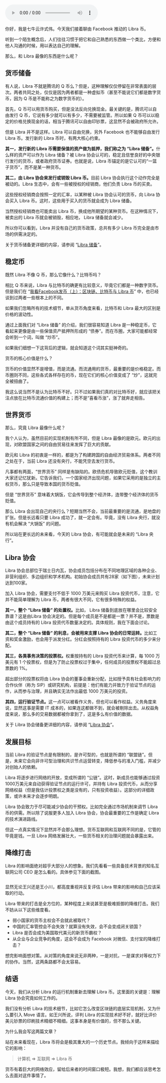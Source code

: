 <audio title="热点观察 _ 我看Facebook发币（下）：深入浅出理解 Libra 币" src="https://static001.geekbang.org/resource/audio/d3/88/d3563e2eda024006fcaa2ae8ff403888.mp3" controls="controls"></audio> 
<p>你好，我是七牛云许式伟。今天我们接着聊由 Facebook 推动的 Libra 币。</p><p>听到一个陌生概念后，人们往往习惯于把它和自己熟悉的东西做一个类比，方便和他人沟通的时候，用以表达自己的理解。</p><p>那么，和 Libra 最像的东西是什么呢？</p><h2>货币储备</h2><p>有人说，Libra 不就是腾讯的 Q 币么？但是，这种理解仅仅停留在非常表面的层次。两者共同之处，仅仅是因为两者都是一种虚拟币（甚至不能说它们都是数字货币，因为 Q 币是不能称之为数字货币的）。</p><p>首先，Q 币可以用货币购买，但是没法反向兑换现金。最关键的是，腾讯可以自由发行 Q 币，它说有多少就可以有多少，不需要被监管。所以如果 Q 币可以以稳定的价格兑换现金的话，相当于腾讯可以自由印钞票，这显然不会被政府所允许。</p><p>但是 Libra 并不是这样。Libra 可以自由兑换，另外 Facebook 也不能够自由发行 Libra 币。发行新的 Libra 币时，有两大核心约束。</p><p><strong>其一，发行新的 Libra 币需要保值的资产做为抵押，我们称之为 “Libra 储备”。</strong>什么样的资产可以作为 Libra 储备？被 Libra 协会认可的，稳定且信誉良好的中央银行发行的货币，或者政府货币证券。也就是说，Libra 币锚定的是它认可的“一篮子货币”，而不是某一种货币。</p><!-- [[[read_end]]] --><p><strong>其二，由 Libra 协会来发行或销毁 Libra 币。</strong>目前 Libra 协会执行这个动作完全是被动的。Libra 生态中，会有一些被授权的经销商，他们负责 Libra 币的买卖。</p><p>这些授权经销商会按照一定的汇率，以某种被 Libra 协会认可的货币，向 Libra 协会买入 Libra 币。这时，这些用于买入的货币就会成为 Libra 储备。</p><p>当然授权经销商也可能卖出 Libra 币，换成他所期望的某种货币。在这种情况下，被卖出的 Libra 币就会被销毁，相应地， Libra 储备就会减少。</p><p>所以你可以看到，Libra 并没有自己的货币政策，总共有多少 Libra 币完全是由市场的供需决定的。</p><p>关于货币储备更详细的内容，请参阅 “<a href="https://libra.org/zh-CN/about-currency-reserve/#the_reserve">Libra 储备</a>”。</p><h2>稳定币</h2><p>既然 Libra 不像 Q 币，那么它像什么？比特币吗？</p><p>相比 Q 币来说，Libra 与比特币的确更有比较意义，毕竟它们都是一种数字货币。但是我们在 “<a href="https://time.geekbang.org/column/article/102283">我看Facebook发币（上）：区块链、比特币与 Libra 币</a>”  中，也已经谈到过两者一些根本上的不同。</p><p>如果我们忽略所有的技术细节，单从货币角度来看，比特币和 Libra 最大的区别是价格的波动性。</p><p>通过上面我们对 “Libra 储备” 的介绍，我们很容易知道 Libra 是一种稳定币，它看起来更像是由一些保值资产抵押所形成的 “债券”。而在币圈，大家可能都经常会听到一个词，叫做 “炒币”。</p><p>如果我们细想一下这背后的逻辑，就会知道这个词其实挺神奇的。</p><p>货币的核心价值是什么？</p><p>货币的价值显然不是增值，而是流通。而流通用的货币，最重要的是价格稳定。而币圈则不同，这些各式各样存在的币，现在它们的核心价值变成了 “炒”，这就完全被扭曲了。</p><p>我这么说当然不是认为比特币不好。只不过如果我们真的对比特币好，就应该把关注点放在比特币流通价值的构建上；而不是“喜看币涨”，涨了就奔走相告。</p><h2>世界货币</h2><p>那么，究竟 Libra 最像什么呢？</p><p>我个人认为，虽然目前的实现机制有所不同，但是 Libra 最像的是欧元。欧元的出现，对欧盟国家之间的自由贸易往来发挥了巨大的贡献。</p><p>欧元和 Libra 的初衷是一样的，都是为了构建跨国的自由经济贸易体系。两者不同之处在于，当前 Libra 还没有央行，不能凭空去发行货币。</p><p>凡事都有两面，“世界货币” 同样是有缺陷的。欧债危机导致欧元贬值，这个教训大家还记忆犹新。它告诉我们，一个国家经济出现问题，如果它采用的是独立的主权货币，那么只是导致本国的货币贬值。</p><p>但是 “世界货币” 意味着大锅饭，它会传导到整个经济体，连带整个经济体的货币贬值。</p><p>那么 Libra 会出现自己的央行么？短期当然不会，当前最重要的是流通，是地盘的扩张。但是长远看只要 Libra 成功了，就一定会有。毕竟，没有 Libra 央行，就没有机会解决 “大锅饭” 的问题。</p><p>所以站在更长远的未来看，今天的 Libra 协会，有可能就会是未来的 “Libra 央行”。</p><h2>Libra 协会</h2><p>Libra 协会总部位于瑞士日内瓦，协会成员包括分布在不同地理区域的各种企业、非营利组织、多边组织和学术机构。初始协会成员共有28家（如下图），未来计划达到100家。</p><p><img src="https://static001.geekbang.org/resource/image/f6/36/f609ac75b5fbff59d1cdef49990c6736.png" alt=""><br>
加入 Libra 协会，需要支付不低于 1000 万美元来购买 Libra 投资代币，注意，它并不能简单理解为 Libra 币，两者有很大不同，它有很多特殊的权益。</p><p><strong>其一，整个 “Libra 储备” 的处置权。</strong>比如， Libra 储备到底放在哪里会比较安全靠谱？这是由Libra 协会决定的。但是每个成员是不是都是一票？并不是，票数是由这个成员持有的 Libra 投资代币数量决定的。具体规则，我在下面会讨论。</p><p><strong>其二，整个 “Libra 储备” 的利息，会被用来支撑 Libra 协会的日常运转。</strong>比如工资和奖金激励，也会用于派发分红。分红会按照持有的 Libra 投资代币的多少来分配。</p><p><strong>其三，各类事务决策的投票权。</strong>权重按持有的 Libra 投资代币来计算，每 1000 万美元有 1 个投票权，但是为了防止投票权过于集中，任何成员的投票权不能超过总票数的 1%。</p><p>超出部分的投票权将由 Libra 协会的董事会重新分配，比如授予具有社会影响力的合作伙伴（称为 SIP）或研究机构，前提是：他们有能力并致力于验证节点的运作，从而参与治理，并且确实无法作出最低 1000 万美元的投资。</p><p><strong>其四，运行验证节点。</strong>这一点可以被看作义务，但也可以看作权益。义务角度来说，显然这事是需要 IT 成本的，如果连这都做不到，就会被剔除出去。从权益角度来说，那么多的交易数据都被你拿到了，这是多么有价值的数据。</p><p>关于 Libra 协会储备更详细的内容，请参阅 “<a href="https://libra.org/zh-CN/association-council-principles/#overview">Libra 协会</a>”。</p><h2>发展目标</h2><p>当前 Libra 的验证节点是有限制的，是许可型的，也就是所谓的 “联盟链”。但是，未来它会向非许可型治理和共识节点运营转变，降低参与的准入门槛，并减少对创始人的依赖。</p><p>Libra 将逐步进行网络的开放，变成所谓的 “公链”。这时，新成员也能够通过投资 1000万美元来自动获得验证节点的运行许可，并持有 Libra 投资代币，从而分享网络权益（但是我估计投票权之类是没有的，只有投资收益）。这部分的详细政策，或许未来才会逐步明朗。</p><p>Libra 协会致力于尽可能减少协会的干预权。比如完全通过市场机制来调节 Libra 币的供需。所以除了说服更多人加入 Libra 协会，协会最重要的工作是确定 Libra 的技术演进路线。</p><p>但这一点真实情况下显然并不会那么理想。货币互联网和互联网不同的是，它管的毕竟是钱。一旦 Libra 网络发展壮大，一些货币相关的治理问题就会暴露出来。</p><h2>降维打击</h2><p>Libra 的影响面绝对超乎大部分人的想象。我们先看看一些具备技术背景的知名互联网公司 CEO 是怎么看的。具体参见下面的截图。</p><p><img src="https://static001.geekbang.org/resource/image/78/aa/78b46d87ae9809f58ebe40fab3056faa.png" alt=""><img src="https://static001.geekbang.org/resource/image/ce/f4/ce25963fa9847dab74240a63c2967bf4.png" alt=""></p><p>显然无论王兴还是王小川，都高度重视并反复评估 Libra 带来的影响和自己应该采取的行动。</p><p>Libra 带来的打击是全方位的，某种程度上来说甚至是极难抵御的降维打击。我们不妨从以下这些维度看。</p><ul>
<li>弱小国家的货币主权会不会就此被取代？</li>
<li>中国的汇率管控会不会失效？就算没有失效，会不会变成闭关锁国？</li>
<li>Libra 是否会成为美国取代美元的新货币霸权？</li>
<li>从企业与企业竞争的角度，这会不会成为 Facebook 对微信、支付宝的降维打击？</li>
</ul><p>想完影响面想对策。从对策的角度来说无非两种，一是对抗，一是谋求对等权力下的协作。当然，这两条路都不会太容易。</p><h2>结语</h2><p>今天，我们从分析 Libra 的运行机制重新去理解 Libra 币。这里面的关键是：理解 Libra 协会究竟如何工作的。</p><p>我们没有分析 Libra 的技术细节，比如它怎么改变区块链的底层实现机制，又为什么要引入 Move 语言。如王兴所说，评判 Libra 的实现技术好不好，就好比评价美元钞票的印刷技术精细不精细。这事本身是有价值的，但不那么关键。</p><p>为什么我会写这两篇文章？</p><p>站在未来看现在，Libra 币将会是极其重大的一个历史节点。我倾向于这样来描绘它的影响：</p><blockquote>
<p>计算机 =&gt; 互联网 =&gt; Libra 币</p>
</blockquote><p>货币有着巨大的网络效应，留给后来者的时间窗口极短。我想，我们都应该思考怎么去面对这件事情了。</p>